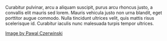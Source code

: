 Curabitur pulvinar, arcu a aliquam suscipit, purus arcu rhoncus justo, a convallis elit mauris sed lorem. Mauris vehicula justo non urna blandit, eget porttitor augue commodo. Nulla tincidunt ultrices velit, quis mattis risus scelerisque id. Curabitur iaculis nunc malesuada turpis tempor ultrices.

[Image by Pawal Czerwinski](https://unsplash.com/photos/XBXho87elXc)
